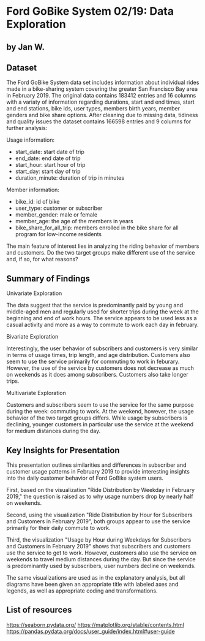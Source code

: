 # Ford GoBike System 02/19: Data Exploration 
## by Jan W.


## Dataset

The Ford GoBike System data set includes information about individual rides made in a bike-sharing system covering the greater San Francisco Bay area in February 2019. The original data contains 183412 entries and 16 columns with a variaty of information regarding durations, start and end times, start and end stations, bike ids, user types, members birth years, member genders and bike share options. After cleaning due to missing data, tidiness and quality issues the dataset contains 166598 entries and 9 columns for further analysis:

Usage information:

- start_date: start date of trip
- end_date: end date of trip
- start_hour: start hour of trip
- start_day: start day of trip
- duration_minute: duration of trip in minutes

Member information:

- bike_id: id of bike
- user_type: customer or subscriber
- member_gender: male or female
- member_age: the age of the members in years
- bike_share_for_all_trip: members enrolled in the bike share for all program for low-income residents

The main feature of interest lies in analyzing the riding behavior of members and customers. Do the two target groups make different use of the service and, if so, for what reasons?

## Summary of Findings

Univariate Exploration

The data suggest that the service is predominantly paid by young and middle-aged men and regularly used for shorter trips during the week at the beginning and end of work hours. The service appears to be used less as a casual activity and more as a way to commute to work each day in february.

Bivariate Exploration

Interestingly, the user behavior of subscribers and customers is very similar in terms of usage times, trip length, and age distribution. Customers also seem to use the service primarily for commuting to work in feburary. However, the use of the service by customers does not decrease as much on weekends as it does among subscribers. Customers also take longer trips.

Multivariate Exploration

Customers and subscribers seem to use the service for the same purpose during the week: commuting to work. At the weekend, however, the usage behavior of the two target groups differs. While usage by subscribers is declining, younger customers in particular use the service at the weekend for medium distances during the day.

## Key Insights for Presentation

This presentation outlines similarities and differences in subscriber and customer usage patterns in February 2019 to provide interesting insights into the daily customer behavior of Ford GoBike system users. 

First, based on the visualization "Ride Distribution by Weekday in February 2019," the question is raised as to why usage numbers drop by nearly half on weekends. 

Second, using the visualization "Ride Distribution by Hour for Subscribers and Customers in February 2019", both groups appear to use the service primarily for their daily commute to work. 

Third, the visualization "Usage by Hour during Weekdays for Subscribers and Customers in February 2019" shows that subscribers and customers use the service to get to work. However, customers also use the service on weekends to travel medium distances during the day. But since the service is predominantly used by subscribers, user numbers decline on weekends. 

The same visualizations are used as in the explanatory analysis, but all diagrams have been given an appropriate title with labeled axes and legends, as well as appropriate coding and transformations.

## List of resources

https://seaborn.pydata.org/
https://matplotlib.org/stable/contents.html
https://pandas.pydata.org/docs/user_guide/index.html#user-guide